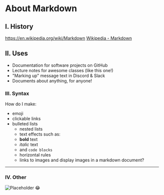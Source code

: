 # About Markdown

## I. History
https://en.wikipedia.org/wiki/Markdown
[Wikipedia - Markdown](https://en.wikipedia.org/wiki/Markdown)

## II. Uses
- Documentation for software projects on GitHub
- Lecture notes for awesome classes (like this one!)
- "Marking up" message text in Discord & Slack
- Documents about anything, for anyone!

### III. Syntax
How do I make:
- emoji
- clickable links
- bulleted lists
	- nested lists
	- text effects such as:
	- **bold** text
	- *italic* text
	- and `code blocks`
	- horizontal rules
	- links to images
and display images in a markdown document?
---

### IV. Other
![Placeholder]()
:joy:
